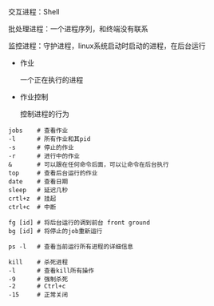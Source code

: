 交互进程：Shell

批处理进程：一个进程序列，和终端没有联系

监控进程：守护进程，linux系统启动时启动的进程，在后台运行



- 作业

  一个正在执行的进程

- 作业控制

  控制进程的行为

```shell
jobs	# 查看作业
-l		# 所有作业和其pid
-s		# 停止的作业
-r		# 进行中的作业
& 		# 可以跟在任何命令后面，可以让命令在后台执行
top		# 查看后台运行的作业
date	# 查看日期
sleep	# 延迟几秒
crtl+z	# 挂起
ctrl+c	# 中断

fg [id]	# 将后台运行的调到前台 front ground
bg [id]	# 将停止的job重新运行 

ps -l	# 查看当前运行所有进程的详细信息

kill	# 杀死进程
-l		# 查看kill所有操作
-9		# 强制杀死
-2		# Ctrl+c
-15		# 正常关闭
```